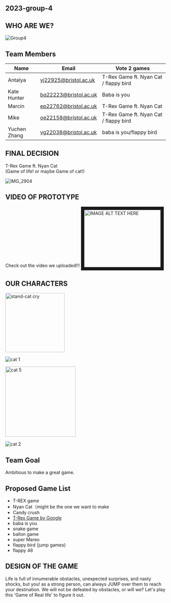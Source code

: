 ## 2023-group-4

## WHO ARE WE?

![Group4](https://user-images.githubusercontent.com/115186584/215521710-d9c85960-1257-4b2b-a89c-cf05d7b6ae0a.jpeg)



## Team Members

| Name         | Email                 | Vote 2 games                          |
|--------------|-----------------------|---------------------------------------|
| Antalya      | yj22925@bristol.ac.uk | T-Rex Game ft. Nyan Cat / flappy bird |
| Kate Hunter  | bq22223@bristol.ac.uk | Baba is you                           |
| Marcin       | ep22762@bristol.ac.uk |  T-Rex Game ft. Nyan Cat              |
| Mike         | oe22158@bristol.ac.uk | T-Rex Game ft. Nyan Cat / flappy bird |
| Yuchen Zhang | vg22038@bristol.ac.uk | baba is you/flappy bird               |

## FINAL DECISION
T-Rex Game ft. Nyan Cat   
(Game of life! or maybe Game of cat!)

![IMG_2904](https://user-images.githubusercontent.com/115186584/217028826-182e2c2f-2d6e-426f-8134-99309c3bacef.jpeg)

##  VIDEO OF PROTOTYPE 
Check out the video we uploaded!!!
<a href="https://youtu.be/H8TkaA0i4RQ" target="_blank"><img src="http://img.youtube.com/vi/YOUTUBE_VIDEO_ID_HERE/0.jpg" 
alt="IMAGE ALT TEXT HERE" width="240" height="180" border="10" /></a>

## OUR CHARACTERS

<img width="186" alt="stand-cat cry" src="https://user-images.githubusercontent.com/115186584/217028981-de10ba55-9107-4ad0-b2b2-8b50d7bc3cce.png">

![cat 1](https://user-images.githubusercontent.com/115186584/217029194-13f6f8ac-93a4-4b07-b054-d735f799d25b.png)


<img width="221" alt="cat 5" src="https://user-images.githubusercontent.com/115186584/217029019-607c7f5a-07dd-4066-b45a-254968ba5da8.png">



![cat 2 ](https://user-images.githubusercontent.com/115186584/217029414-80794935-246e-4ef8-b8d1-403b8156ed69.png)


## Team Goal
Ambitious to make a great game.

## Proposed Game List
- T-REX game
- Nyan Cat（might be the one we want to make
- Candy crush
- [T-Rex Game by Google](https://trex-runner.com/)
- baba is you 
- snake game
- ballon game 
- super Mareo
- flappy bird (jump games)
- flappy 48


##  DESIGN OF THE GAME
Life is full of innumerable obstacles, unexpected surprises, and nasty shocks, but you! as a strong person, can always JUMP over them to reach your destination. We will not be defeated by obstacles, or will we? Let's play this 'Game of Real life' to figure it out. 


